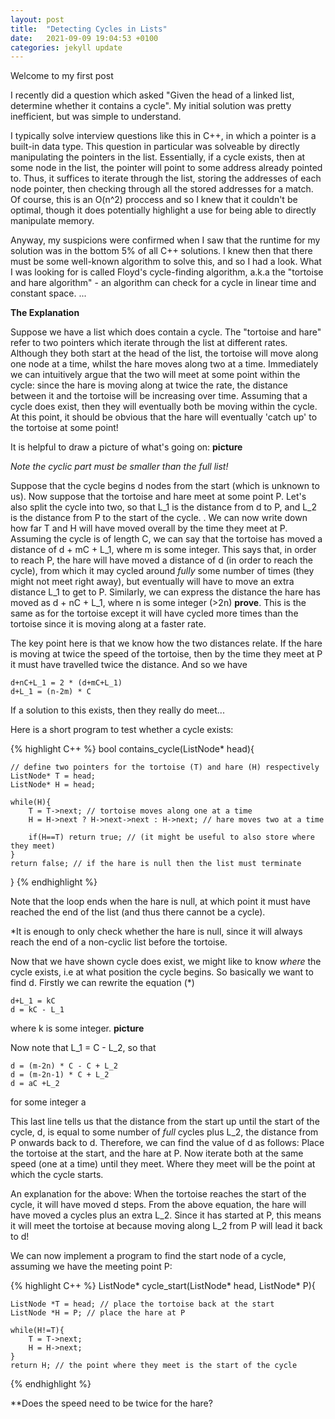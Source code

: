 ```yaml
---
layout: post
title:  "Detecting Cycles in Lists"
date:   2021-09-09 19:04:53 +0100
categories: jekyll update
---
```


Welcome to my first post

I recently did a question which asked "Given the head of a linked list, determine whether it contains a cycle". My initial solution was pretty inefficient, but was simple to understand. 

I typically solve interview questions like this in C++, in which a pointer is a built-in data type. This question in particular was solveable by directly manipulating the pointers in the list. Essentially, if a cycle exists, then at some node in the list, the pointer will point to some address already pointed to. Thus, it suffices to iterate through the list, storing the addresses of each node pointer, then checking through all the stored addresses for a match. Of course, this is an O(n^2) proccess and so I knew that it couldn't be optimal, though it does potentially highlight a use for being able to directly manipulate memory.

Anyway, my suspicions were confirmed when I saw that the runtime for my solution was in the bottom 5% of all C++ solutions. I knew then that there must be some well-known algorithm to solve this, and so I had a look. What I was looking for is called Floyd's cycle-finding algorithm, a.k.a the "tortoise and hare algorithm" - an algorithm can check for a cycle in linear time and constant space.  ...

**The Explanation**

Suppose we have a list which does contain a cycle. The "tortoise and hare" refer to two pointers which iterate through the list at different rates. Although they both start at the head of the list, the tortoise will move along one node at a time, whilst the hare moves along two at a time. Immediately we can intuitively argue that the two will meet at some point within the cycle: since the hare is moving along at twice the rate, the distance between it and the tortoise will be increasing over time. Assuming that a cycle does exist, then they will eventually both be moving within the cycle. At this point, it should be obvious that the hare will eventually 'catch up' to the tortoise at some point! 


It is helpful to draw a picture of what's going on: 
**picture** 



*Note the cyclic part must be smaller than the full list!*

Suppose that the cycle begins d nodes from the start (which is unknown to us). Now suppose that the tortoise and hare meet at some point P. Let's also split the cycle into two, so that L_1 is the distance from d to P, and L_2 is the distance from P to the start of the cycle. . We can now write down how far T and H will have moved overall by the time they meet at P. Assuming the cycle is of length C, we can say that the tortoise has moved a distance of d + mC + L_1, where m is some integer. This says that, in order to reach P, the hare will have moved a distance of d (in order to reach the cycle), from which it may cycled around *fully* some number of times (they might not meet right away), but eventually will have to move an extra distance L_1 to get to P. Similarly, we can express the distance the hare has moved as d + nC + L_1, where n is some integer (>2n) **prove**. This is the same as for the tortoise except it will have cycled more times than the tortoise since it is moving along at a faster rate. 

The key point here is that we know how the two distances relate. If the hare is moving at twice the speed of the tortoise, then by the time they meet at P it must have travelled twice the distance. And so we have

    d+nC+L_1 = 2 * (d+mC+L_1)
    d+L_1 = (n-2m) * C                

If a solution to this exists, then they really do meet...

Here is a short program to test whether a cycle exists:

{% highlight C++ %}
bool contains_cycle(ListNode* head){

    // define two pointers for the tortoise (T) and hare (H) respectively
    ListNode* T = head;
    ListNode* H = head;

    while(H){
        T = T->next; // tortoise moves along one at a time
        H = H->next ? H->next->next : H->next; // hare moves two at a time 
        
        if(H==T) return true; // (it might be useful to also store where they meet)
    }
    return false; // if the hare is null then the list must terminate
}
{% endhighlight %}

Note that the loop ends when the hare is null, at which point it must have reached the end of the list (and thus there cannot be a cycle). 

*It is enough to only check whether the hare is null, since it will always reach the end of a non-cyclic list before the tortoise.


Now that we have shown cycle does exist, we might like to know *where* the cycle exists, i.e at what position the cycle begins. So basically we want to find d. Firstly we can rewrite the equation (*)

    d+L_1 = kC  
    d = kC - L_1
    
where k is some integer.  **picture**

Now note that L_1 = C - L_2, so that 

    d = (m-2n) * C - C + L_2
    d = (m-2n-1) * C + L_2
    d = aC +L_2   
  
  for some integer a
    
This last line tells us that the distance from the start up until the start of the cycle, d, is equal to some number of *full* cycles plus L_2, the distance from P onwards back to d. Therefore, we can find the value of d as follows: Place the tortoise at the start, and the hare at P. Now iterate both at the same speed (one at a time) until they meet. Where they meet will be the point at which the cycle starts.

An explanation for the above: When the tortoise reaches the start of the cycle, it will have moved d steps. From the above equation, the hare will have moved a cycles plus an extra L_2. Since it has started at P, this means it will meet the tortoise at because moving along L_2 from P will lead it back to d! 

We can now implement a program to find the start node of a cycle, assuming we have the meeting point P:

{% highlight C++ %}
ListNode* cycle_start(ListNode* head, ListNode* P){

    ListNode *T = head; // place the tortoise back at the start
    ListNode *H = P; // place the hare at P

    while(H!=T){
        T = T->next;
        H = H->next; 
    }
    return H; // the point where they meet is the start of the cycle
{% endhighlight %}


**Does the speed need to be twice for the hare?
